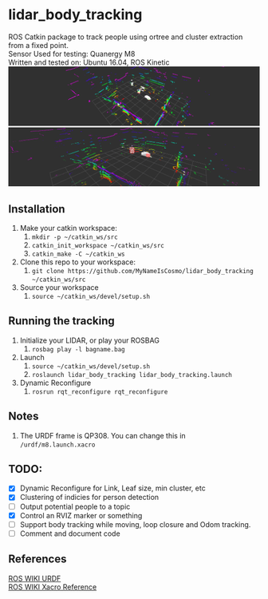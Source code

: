 # lidar_body_tracking
ROS Catkin package to track people using ortree and cluster extraction from a fixed point.  
Sensor Used for testing: Quanergy M8  
Written and tested on: Ubuntu 16.04, ROS Kinetic  
![](images/lidar_tracking.gif)  
![](images/clustered_markers.gif)  

## Installation
1. Make your catkin workspace:
    1. `mkdir -p ~/catkin_ws/src`
    2. `catkin_init_workspace ~/catkin_ws/src`
    3. `catkin_make -C ~/catkin_ws`
2. Clone this repo to your workspace:
    1. `git clone https://github.com/MyNameIsCosmo/lidar_body_tracking ~/catkin_ws/src`
3. Source your workspace
    1. `source ~/catkin_ws/devel/setup.sh`

## Running the tracking
1. Initialize your LIDAR, or play your ROSBAG  
    1. `rosbag play -l bagname.bag`
2. Launch 
    1. `source ~/catkin_ws/devel/setup.sh`
    2. `roslaunch lidar_body_tracking lidar_body_tracking.launch`
3. Dynamic Reconfigure  
    1. `rosrun rqt_reconfigure rqt_reconfigure`  

## Notes
1. The URDF frame is QP308. You can change this in `/urdf/m8.launch.xacro`  

## TODO:
- [x] Dynamic Reconfigure for Link, Leaf size, min cluster, etc  
- [x] Clustering of indicies for person detection  
- [ ] Output potential people to a topic  
- [x] Control an RVIZ marker or something  
- [ ] Support body tracking while moving, loop closure and Odom tracking.  
- [ ] Comment and document code  

## References
[ROS WIKI URDF](http://wiki.ros.org/urdf)  
[ROS WIKI Xacro Reference](http://wiki.ros.org/xacro)  
